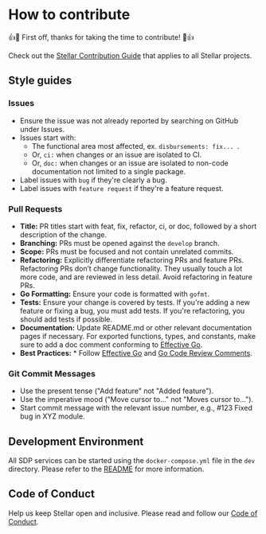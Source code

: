 # How to contribute

👍🎉 First off, thanks for taking the time to contribute! 🎉👍

Check out the [Stellar Contribution Guide](https://github.com/stellar/.github/blob/master/CONTRIBUTING.md) that applies to all Stellar projects.

## Style guides

### Issues

* Ensure the issue was not already reported by searching on GitHub under Issues.
* Issues start with:
    * The functional area most affected, ex. `disbursements: fix... `.
    * Or, `ci:` when changes or an issue are isolated to CI.
    * Or, `doc:` when changes or an issue are isolated to non-code documentation not limited to a single package.
* Label issues with `bug` if they're clearly a bug.
* Label issues with `feature request` if they're a feature request.

### Pull Requests

* **Title:** PR titles start with feat, fix, refactor, ci, or doc, followed by a short description of the change.
* **Branching:** PRs must be opened against the `develop` branch.
* **Scope:** PRs must be focused and not contain unrelated commits.
* **Refactoring:** Explicitly differentiate refactoring PRs and feature PRs. Refactoring PRs don’t change functionality. They usually touch a lot more code, and are reviewed in less detail. Avoid refactoring in feature PRs.
* **Go Formatting:** Ensure your code is formatted with `gofmt`.
* **Tests:** Ensure your change is covered by tests. If you're adding a new feature or fixing a bug, you must add tests. If you're refactoring, you should add tests if possible.
* **Documentation:** Update README.md or other relevant documentation pages if necessary. For exported functions, types, and constants, make sure to add a doc comment conforming to [Effective Go](https://golang.org/doc/effective_go.html#commentary).
* **Best Practices:** * Follow [Effective Go](https://golang.org/doc/effective_go.html) and [Go Code Review Comments](https://github.com/golang/go/wiki/CodeReviewComments).


### Git Commit Messages

* Use the present tense ("Add feature" not "Added feature").
* Use the imperative mood ("Move cursor to..." not "Moves cursor to...").
* Start commit message with the relevant issue number, e.g., #123 Fixed bug in XYZ module.

## Development Environment

All SDP services can be started using the `docker-compose.yml` file in the `dev` directory. Please refer to the [README](dev/README.md) for more information.

## Code of Conduct

Help us keep Stellar open and inclusive. Please read and follow our [Code of Conduct](https://github.com/stellar/.github/blob/master/CODE_OF_CONDUCT.md).
